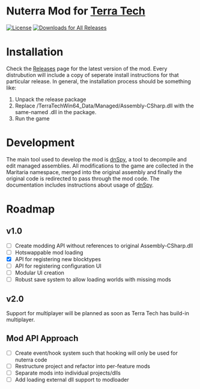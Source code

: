 [License]: https://tldrlegal.com/l/mit/
[Documentation]: https://github.com/maritaria/nuterra/doc/
[Issues]: https://github.com/maritaria/nuterra/issues/
[Releases]: https://github.com/maritaria/nuterra/releases/latest/
[Terra Tech]: https://terratechgame.com/
[dnSpy]: https://github.com/0xd4d/dnSpy/

# Nuterra Mod for [Terra Tech]
[![License](http://img.shields.io/badge/license-MIT-blue.svg?style=flat)][License]
[![Downloads for All Releases](https://img.shields.io/github/downloads/maritaria/nuterra/total.svg)][Releases]

# Installation
Check the [Releases] page for the latest version of the mod. Every distrubution will include a copy of seperate install instructions for that particular release. In general, the installation process should be something like:

1. Unpack the release package
2. Replace /TerraTechWin64_Data/Managed/Assembly-CSharp.dll with the same-named .dll in the package.
3. Run the game

# Development
The main tool used to develop the mod is [dnSpy], a tool to decompile and edit managed assemblies. All modifications to the game are collected in the Maritaria namespace, merged into the original assembly and finally the original code is redirected to pass through the mod code. The documentation includes instructions about usage of [dnSpy].

# Roadmap
## v1.0
- [ ] Create modding API without references to original Assembly-CSharp.dll
- [ ] Hotswappable mod loading
- [x] API for registering new blocktypes
- [ ] API for registering configuration UI
- [ ] Modular UI creation
- [ ] Robust save system to allow loading worlds with missing mods

## v2.0
Support for multiplayer will be planned as soon as Terra Tech has build-in multiplayer.

## Mod API Approach
- [ ] Create event/hook system such that hooking will only be used for nuterra code
- [ ] Restructure project and refactor into per-feature mods
- [ ] Separate mods into individual projects/dlls
- [ ] Add loading external dll support to modloader
